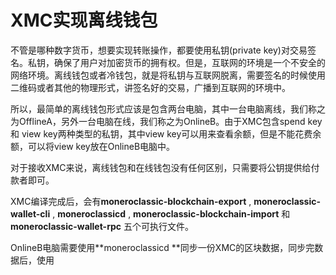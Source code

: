 # XMC实现离线钱包

不管是哪种数字货币，想要实现转账操作，都要使用私钥\(private key\)对交易签名。私钥，确保了用户对加密货币的拥有权。但是，互联网的环境是一个不安全的网络环境。离线钱包或者冷钱包，就是将私钥与互联网脱离，需要签名的时候使用二维码或者其他的物理形式，讲签名好的交易，广播到互联网的环境中。

所以，最简单的离线钱包形式应该是包含两台电脑，其中一台电脑离线，我们称之为OfflineA，另外一台电脑在线，我们称之为OnlineB。由于XMC包含spend key 和 view key两种类型的私钥，其中view key可以用来查看余额，但是不能花费余额，可以将view key放在OnlineB电脑中。



对于接收XMC来说，离线钱包和在线钱包没有任何区别，只需要将公钥提供给付款者即可。

XMC编译完成后，会有**moneroclassic-blockchain-export** , **moneroclassic-wallet-cli** , **moneroclassicd** , **moneroclassic-blockchain-import** 和 **moneroclassic-wallet-rpc** 五个可执行文件。

OnlineB电脑需要使用**moneroclassicd **同步一份XMC的区块数据，同步完数据后，使用


